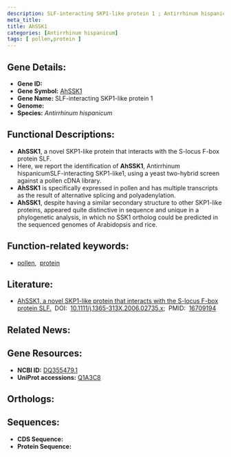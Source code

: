 ```yaml
---
description: SLF-interacting SKP1-like protein 1 ; Antirrhinum hispanicum
meta_title:
title: AhSSK1
categories: [Antirrhinum hispanicum]
tags: [ pollen,protein ]
---
```


## Gene Details:
- **Gene ID:** []()
- **Gene Symbol:** <u>AhSSK1</u>
- **Gene Name:** SLF-interacting SKP1-like protein 1
- **Genome:** []()
- **Species:** *Antirrhinum hispanicum*

## Functional Descriptions:
   - **AhSSK1**, a novel SKP1-like protein that interacts with the S-locus F-box protein SLF.
   - Here, we report the identification of **AhSSK1**, Antirrhinum hispanicumSLF-interacting SKP1-like1, using a yeast two-hybrid screen against a pollen cDNA library.
   - **AhSSK1** is specifically expressed in pollen and has multiple transcripts as the result of alternative splicing and polyadenylation.
   - **AhSSK1**, despite having a similar secondary structure to other SKP1-like proteins, appeared quite distinctive in sequence and unique in a phylogenetic analysis, in which no SSK1 ortholog could be predicted in the sequenced genomes of Arabidopsis and rice.

## Function-related keywords:
   - [pollen](/tags/pollen/),&nbsp;&nbsp;[protein](/tags/protein/)

## Literature:
   - [AhSSK1, a novel SKP1-like protein that interacts with the S-locus F-box protein SLF.](https://doi.org/10.1111/j.1365-313X.2006.02735.x)&nbsp;&nbsp;DOI:&nbsp;&nbsp;[10.1111/j.1365-313X.2006.02735.x](https://doi.org/10.1111/j.1365-313X.2006.02735.x);&nbsp;&nbsp;PMID:&nbsp;&nbsp;[16709194](https://pubmed.ncbi.nlm.nih.gov/16709194/)

## Related News:

## Gene Resources:
- **NCBI ID:**  [DQ355479.1](https://www.ncbi.nlm.nih.gov/gene/?term=DQ355479.1)
- **UniProt accessions:**  [Q1A3C8](https://www.uniprot.org/uniprotkb/Q1A3C8/entry)

## Orthologs:

## Sequences:
- **CDS Sequence:**
- **Protein Sequence:**
